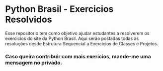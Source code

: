 # Python Brasil - Exercicios Resolvidos
 Esse repositorio tem como objetivo ajudar estudantes a resolverem os exercicios do site da Python Brasil.
 Aqui serão postadas todas as resoluções desde Estrutura Sequencial a Exercicios de Classes e Projetos. 
### Caso queira contribuir com mais exericios, mande-me uma mensagem no privado.
